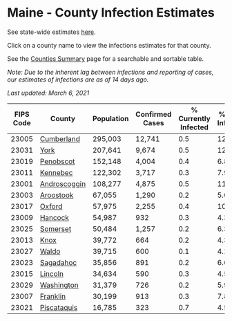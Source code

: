 # Maine - County Infection Estimates

See state-wide estimates [here](/infections/us-me).

Click on a county name to view the infections estimates for that county.

See the [Counties Summary](/infections/summary-counties) page for a searchable and sortable table.

*Note: Due to the inherent lag between infections and reporting of cases, our estimates of infections are as of 14 days ago.*

*Last updated: March 6, 2021*

|   FIPS Code |                       County |   Population |   Confirmed Cases |   % Currently Infected |   % Total Infected |
|-------------|------------------------------|--------------|-------------------|------------------------|--------------------|
|       23005 |     [Cumberland](cumberland) |      295,003 |            12,741 |                    0.5 |               12.0 |
|       23031 |                 [York](york) |      207,641 |             9,674 |                    0.5 |               12.3 |
|       23019 |       [Penobscot](penobscot) |      152,148 |             4,004 |                    0.4 |                6.8 |
|       23011 |         [Kennebec](kennebec) |      122,302 |             3,717 |                    0.3 |                7.9 |
|       23001 | [Androscoggin](androscoggin) |      108,277 |             4,875 |                    0.5 |               11.9 |
|       23003 |       [Aroostook](aroostook) |       67,055 |             1,290 |                    0.2 |                5.0 |
|       23017 |             [Oxford](oxford) |       57,975 |             2,255 |                    0.4 |               10.0 |
|       23009 |           [Hancock](hancock) |       54,987 |               932 |                    0.3 |                4.3 |
|       23025 |         [Somerset](somerset) |       50,484 |             1,257 |                    0.2 |                6.3 |
|       23013 |                 [Knox](knox) |       39,772 |               664 |                    0.2 |                4.3 |
|       23027 |               [Waldo](waldo) |       39,715 |               600 |                    0.1 |                4.1 |
|       23023 |       [Sagadahoc](sagadahoc) |       35,856 |               891 |                    0.2 |                6.6 |
|       23015 |           [Lincoln](lincoln) |       34,634 |               590 |                    0.3 |                4.5 |
|       23029 |     [Washington](washington) |       31,379 |               726 |                    0.2 |                5.9 |
|       23007 |         [Franklin](franklin) |       30,199 |               913 |                    0.3 |                7.8 |
|       23021 |   [Piscataquis](piscataquis) |       16,785 |               323 |                    0.7 |                4.5 |